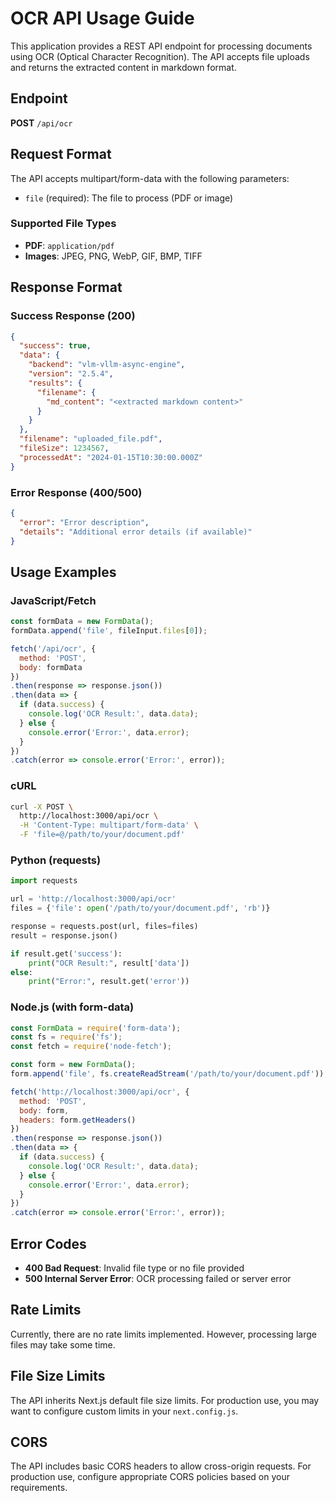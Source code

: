 # OCR API Usage Guide

This application provides a REST API endpoint for processing documents using OCR (Optical Character Recognition). The API accepts file uploads and returns the extracted content in markdown format.

## Endpoint

**POST** `/api/ocr`

## Request Format

The API accepts multipart/form-data with the following parameters:

- `file` (required): The file to process (PDF or image)

### Supported File Types

- **PDF**: `application/pdf`
- **Images**: JPEG, PNG, WebP, GIF, BMP, TIFF

## Response Format

### Success Response (200)

```json
{
  "success": true,
  "data": {
    "backend": "vlm-vllm-async-engine",
    "version": "2.5.4",
    "results": {
      "filename": {
        "md_content": "<extracted markdown content>"
      }
    }
  },
  "filename": "uploaded_file.pdf",
  "fileSize": 1234567,
  "processedAt": "2024-01-15T10:30:00.000Z"
}
```

### Error Response (400/500)

```json
{
  "error": "Error description",
  "details": "Additional error details (if available)"
}
```

## Usage Examples

### JavaScript/Fetch

```javascript
const formData = new FormData();
formData.append('file', fileInput.files[0]);

fetch('/api/ocr', {
  method: 'POST',
  body: formData
})
.then(response => response.json())
.then(data => {
  if (data.success) {
    console.log('OCR Result:', data.data);
  } else {
    console.error('Error:', data.error);
  }
})
.catch(error => console.error('Error:', error));
```

### cURL

```bash
curl -X POST \
  http://localhost:3000/api/ocr \
  -H 'Content-Type: multipart/form-data' \
  -F 'file=@/path/to/your/document.pdf'
```

### Python (requests)

```python
import requests

url = 'http://localhost:3000/api/ocr'
files = {'file': open('/path/to/your/document.pdf', 'rb')}

response = requests.post(url, files=files)
result = response.json()

if result.get('success'):
    print("OCR Result:", result['data'])
else:
    print("Error:", result.get('error'))
```

### Node.js (with form-data)

```javascript
const FormData = require('form-data');
const fs = require('fs');
const fetch = require('node-fetch');

const form = new FormData();
form.append('file', fs.createReadStream('/path/to/your/document.pdf'));

fetch('http://localhost:3000/api/ocr', {
  method: 'POST',
  body: form,
  headers: form.getHeaders()
})
.then(response => response.json())
.then(data => {
  if (data.success) {
    console.log('OCR Result:', data.data);
  } else {
    console.error('Error:', data.error);
  }
})
.catch(error => console.error('Error:', error));
```

## Error Codes

- **400 Bad Request**: Invalid file type or no file provided
- **500 Internal Server Error**: OCR processing failed or server error

## Rate Limits

Currently, there are no rate limits implemented. However, processing large files may take some time.

## File Size Limits

The API inherits Next.js default file size limits. For production use, you may want to configure custom limits in your `next.config.js`.

## CORS

The API includes basic CORS headers to allow cross-origin requests. For production use, configure appropriate CORS policies based on your requirements.
